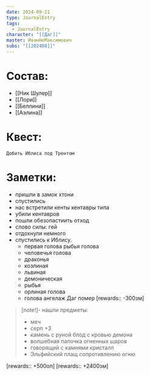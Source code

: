 ```yaml
---
date: 2024-09-21
type: JournalEntry
tags:
  - JournalEntry
character: "[[Даг]]"
master: ИванНеМаксимович
subs: "[[202408]]"
---
```

# Состав:
- [[Ник Шулер]]
- [[Лори]]
- [[Беллини]]
- [[Аэлина]]
# Квест:
```
Добить Иблиса под Трентом
```
# Заметки:
- пришли в замок хтони
- спустились
- нас встретили кенты кентавры типа
- убили кентавров
- пошли обезопастиить отход
- слово силы: гей
- отдохнули немного
- спустились к Иблису.
	- первая голова рыбья голова
	- человечья голова
	- драконья
	- козлиная
	- львиная
	- демоническая
	- рыбья
	- орлиная голова
	- голова ангелаж
Даг помер
[rewards:: -300зм]
>[note!]- нашли предметы:
> - меч
> - серп +3
> - камень с руной блод с кровью демона
> - волшебная палочка огненных шаров
> - говорящий с камнями кристалл
> - Эльфийский плащ сопротивлению огню

[rewards:: +500оп]
[rewards:: +2400зм]
